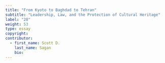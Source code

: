 ```yaml
---
title: "From Kyoto to Baghdad to Tehran"
subtitle: "Leadership, Law, and the Protection of Cultural Heritage"
label: "28"
weight: 53
type: essay
copyright:
contributor:
  - first_name: Scott D.
    last_name: Sagan
    bio:
---
```

